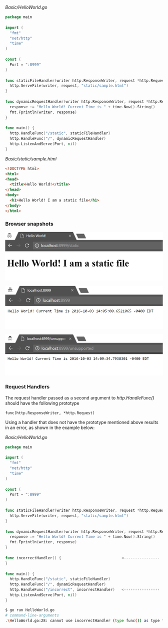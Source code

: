 *Basic/HelloWorld.go*

```go
package main

import (
  "fmt"
  "net/http"
  "time"
)

const (
  Port = ":8999"
)

func staticFileHandler(writer http.ResponseWriter, request *http.Request) {
  http.ServeFile(writer, request, "static/sample.html")
}

func dynamicRequestHandler(writer http.ResponseWriter, request *http.Request) {
  response := "Hello World! Current Time is " + time.Now().String()
  fmt.Fprintln(writer, response)
}

func main() {
  http.HandleFunc("/static", staticFileHandler)
  http.HandleFunc("/", dynamicRequestHandler)
  http.ListenAndServe(Port, nil)
}
```

*Basic/static/sample.html*

```html
<!DOCTYPE html>
<html>
<head>
  <title>Hello World!</title>
</head>
<body>
  <h1>Hello World! I am a static file</h1>
</body>
</html>
```

### Browser snapshots

![](_misc/serving%20static%20file.PNG)

![](_misc/serving%20dynamic%20content.PNG)

![](_misc/serving%20unsupported%20route.PNG)

### Request Handlers

The request handler passed as a second argument to *http.HandleFunc()* should have the following prototype

```
func(http.ResponseWriter, *http.Request)
```

Using a handler that does not have the prototype mentioned above results in an error, as shown in the example below:

*Basic/HelloWorld.go*

```go
package main

import (
  "fmt"
  "net/http"
  "time"
)

const (
  Port = ":8999"
)

func staticFileHandler(writer http.ResponseWriter, request *http.Request) {
  http.ServeFile(writer, request, "static/sample.html")
}

func dynamicRequestHandler(writer http.ResponseWriter, request *http.Request) {
  response := "Hello World! Current Time is " + time.Now().String()
  fmt.Fprintln(writer, response)
}

func incorrectHandler() {                           <----------------
}

func main() {
  http.HandleFunc("/static", staticFileHandler)
  http.HandleFunc("/", dynamicRequestHandler)
  http.HandleFunc("/incorrect", incorrectHandler)   <----------------
  http.ListenAndServe(Port, nil)
}
```

```sh
$ go run HelloWorld.go
# command-line-arguments
.\HelloWorld.go:28: cannot use incorrectHandler (type func()) as type func(http.ResponseWriter, *http.Request) in argument to http.HandleFunc
```

